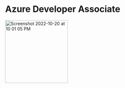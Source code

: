 # Azure Developer Associate


<img width="202" alt="Screenshot 2022-10-20 at 10 01 05 PM" src="https://user-images.githubusercontent.com/73629052/197006406-0468dbe8-7682-4252-ad2b-b7752f0ff34d.png">
